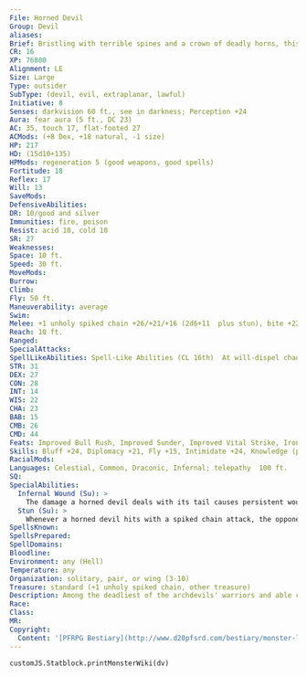 ```yaml
---
File: Horned Devil
Group: Devil
aliases: 
Brief: Bristling with terrible spines and a crown of deadly horns, this leering winged terror wields a whirling barbed chain.
CR: 16
XP: 76800
Alignment: LE
Size: Large
Type: outsider
SubType: (devil, evil, extraplanar, lawful)
Initiative: 8
Senses: darkvision 60 ft., see in darkness; Perception +24
Aura: fear aura (5 ft., DC 23)
AC: 35, touch 17, flat-footed 27
ACMods: (+8 Dex, +18 natural, -1 size)
HP: 217
HD: (15d10+135)
HPMods: regeneration 5 (good weapons, good spells)
Fortitude: 18
Reflex: 17
Will: 13
SaveMods: 
DefensiveAbilities: 
DR: 10/good and silver
Immunities: fire, poison
Resist: acid 10, cold 10
SR: 27
Weaknesses: 
Space: 10 ft.
Speed: 30 ft.
MoveMods: 
Burrow: 
Climb: 
Fly: 50 ft.
Maneuverability: average
Swim: 
Melee: +1 unholy spiked chain +26/+21/+16 (2d6+11  plus stun), bite +22 (2d8+5), tail +22 (2d6+5 plus  infernal wound) or 2 claws +24 (2d6+10), bite +24  (2d8+10), tail +22 (2d6+5 plus infernal wound)
Reach: 10 ft.
Ranged: 
SpecialAttacks: 
SpellLikeAbilities: Spell-Like Abilities (CL 16th)  At will-dispel chaos (DC 21), dispel good (DC 21), magic circle against good, greater teleport (self plus 50 lbs. of objects only), persistent image (DC 21)  3/day-fireball (DC 19), lightning bolt (DC 19)  1/day-summon (level 6, 3 barbed devils, 35%)
STR: 31
DEX: 27
CON: 28
INT: 14
WIS: 22
CHA: 23
BAB: 15
CMB: 26
CMD: 44
Feats: Improved Bull Rush, Improved Sunder, Improved Vital Strike, Iron Will, Multiattack, Power Attack, Vital Strike, Weapon Focus (spiked chain)
Skills: Bluff +24, Diplomacy +21, Fly +15, Intimidate +24, Knowledge (planes) +20, Perception +24, Sense Motive +21, Spellcraft +20, Stealth +22
RacialMods: 
Languages: Celestial, Common, Draconic, Infernal; telepathy  100 ft.
SQ: 
SpecialAbilities:
  Infernal Wound (Su): >
    The damage a horned devil deals with its tail causes persistent wounds that deal 2d6 points of bleed damage. Bleeding caused in this way is difficult to staunch-a DC 26 Heal check stops the damage, and any attempt to heal a creature suffering from an infernal wound must succeed on a DC 26 caster level check or the spell does not function. Success indicates the healing works normally and stops all bleed effects.
  Stun (Su): >
    Whenever a horned devil hits with a spiked chain attack, the opponent must succeed on a DC 27 Fortitude save or be stunned for 1d4 rounds. This ability is a function of the horned devil, not of the spiked chain. The save DC is Strength-based.
SpellsKnown: 
SpellsPrepared: 
SpellDomains: 
Bloodline: 
Environment: any (Hell)
Temperature: any
Organization: solitary, pair, or wing (3-10)
Treasure: standard (+1 unholy spiked chain, other treasure)
Description: Among the deadliest of the archdevils' warriors and able commanders of lesser fiends, horned devils spread the rule of Hell wherever they tread. These greater devils are trained, forged, and reforged to be among the most lethal, merciless, and obedient warriors in the multiverse. While rank-and-file horned devils are called cornugons, the greatest of their kind are known as malebranche.  A typical horned devil rises to a hulking 9 feet tall, bears 14-foot-wide wings, and weighs 700 pounds.
Race: 
Class: 
MR: 
Copyright:
  Content: '[PFRPG Bestiary](http://www.d20pfsrd.com/bestiary/monster-listings/outsiders/devil/horned)'
---
```

```dataviewjs
customJS.Statblock.printMonsterWiki(dv)
```
